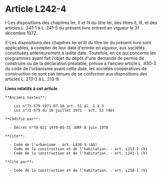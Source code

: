 # Article L242-4

I-Les dispositions des chapitres Ier, II et III du titre Ier, des titres II, III, et des articles L. 241-1 à L. 241-5 du
présent livre entrent en vigueur le 31 décembre 1972. 

II-Les dispositions des chapitres Ier et III du titre Ier du présent livre sont applicables, à compter de leur date d'entrée
en vigueur, aux sociétés constituées antérieurement à ladite date. Toutefois, en ce qui concerne les programmes ayant fait
l'objet du dépôt d'une demande de permis de construire ou de la déclaration préalable, prévue à l'ancien article L. 430-3 du
code de l'urbanisme avant cette date, les sociétés coopératives de construction ne sont pas tenues de se conformer aux
dispositions des articles L. 213-2 à L. 213-9.

**Liens relatifs à cet article**

	**Anciens textes**:

	  - Loi n°71-579 1971-07-16 art. 51 al. 1 à 3
	  - Loi n°71-579 du 16 juillet 1971 - art. 51 (Ab)

	**Codifié par**:

	  - Décret n°78-621 1978-05-31 JORF 8 juin 1978

	**Cite**:

	  - Code de l'urbanisme - art. L430-3 (Ab)
	  - Code de la construction et de l'habitation. - art. L213-2 (V)
	  - Code de la construction et de l'habitation. - art. L241-1 (V)

	**Cité par**:

	  - Code de la construction et de l'habitation. - art. L210-1 (V)
